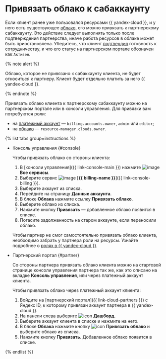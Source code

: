 # Привязать облако к сабаккаунту

Если клиент ранее уже пользовался ресурсами {{ yandex-cloud }}, и у него есть существующее [облако](../../resource-manager/concepts/resources-hierarchy.md#cloud), его можно привязать к партнерскому сабаккаунту. Это действие следует выполнять только после подтверждения партнерства, иначе работа ресурсов в облаке может быть приостановлена. Убедитесь, что клиент [подтвердил](../program/var-pin-client.md#confirm-partnership) готовность к сотрудничеству, и что его статус на партнерском портале обозначен как `Активен`.

{% note alert %}

Облако, которое не привязано к сабаккаунту клиента, не будет относиться к партнеру. Клиент будет отдельно платить за него {{ yandex-cloud }}.

{% endnote %}

Привязать облако клиента к партнерскому сабаккаунту можно на партнерском портале или в консоли управления. Для привязки вам потребуются роли:

* на [платежный аккаунт](../../billing/security/index.md#roles-list) — `billing.accounts.owner`, `admin` или `editor`;
* на [облако](../../resource-manager/concepts/resources-hierarchy.md#cloud) — `resource-manager.clouds.owner`.

{% list tabs group=instructions %}

- Консоль управления {#console}

  Чтобы привязать облако со стороны клиента:

  1. В [консоли управления]({{ link-console-main }}) нажмите ![image](../../_assets/console-icons/dots-9.svg) **Все сервисы**.
  1. Выберите сервис ![image](../../_assets/console-icons/credit-card.svg) [**{{ billing-name }}**]({{ link-console-billing }}).
  1. Выберите аккаунт из списка.
  1. Перейдите на страницу **Данные аккаунта**.
  1. В блоке **Облака** нажмите ссылку **Привязать облако**.
  1. Выберите облако из списка.
  1. Нажмите кнопку **Привязать** — добавленное облако появится в списке.
  1. Погасите задолженность на старом аккаунте, если переносили облако.

  Чтобы партнер не смог самостоятельно привязать облако клиента, необходимо забрать у партнера роли на ресурсы. Узнайте подробнее о [ролях в {{ yandex-cloud }}](../../resource-manager/security/).

- Партнерский портал {#partner}

  Со стороны партнера привязать облако клиента можно на стартовой странице консоли управления партнера так же, как это описано на вкладке **Консоль управления**, или через платежный аккаунт клиента.

  Чтобы привязать облако через платежный аккаунт клиента:

  1. Войдите на [партнерский портал]({{ link-cloud-partners }}) с Яндекс ID, к которому привязан аккаунт партнера в {{ yandex-cloud }}.
  1. На панели слева выберите ![icon](../../_assets/console-icons/layout-header-side-content.svg) **Дашборд**.
  1. Выберите аккаунт клиента в списке и нажмите на него.
  1. В блоке **Облака** нажмите кнопку ![icon](../../_assets/console-icons/arrow-shape-turn-up-right.svg) **Привязать облако** и выберите облако из списка.
  1. Нажмите кнопку **Привязать**. Добавленное облако появится в списке.

{% endlist %}
